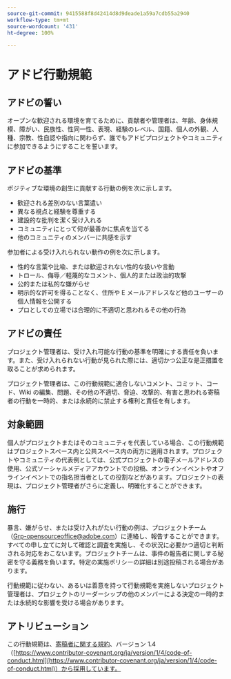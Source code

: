 ```yaml
---
source-git-commit: 9415588f8d42414d8d9deade1a59a7cdb55a2940
workflow-type: tm+mt
source-wordcount: '431'
ht-degree: 100%

---
```

# アドビ行動規範

## アドビの誓い

オープンな歓迎される環境を育てるために、貢献者や管理者は、年齢、身体規模、障がい、民族性、性同一性、表現、経験のレベル、国籍、個人の外観、人種、宗教、性自認や指向に関わらず、誰でもアドビプロジェクトやコミュニティに参加できるようにすることを誓います。

## アドビの基準

ポジティブな環境の創生に貢献する行動の例を次に示します。

* 歓迎される差別のない言葉遣い
* 異なる視点と経験を尊重する
* 建設的な批判を潔く受け入れる
* コミュニティにとって何が最善かに焦点を当てる
* 他のコミュニティのメンバーに共感を示す

参加者による受け入れられない動作の例を次に示します。

* 性的な言葉や比喩、または歓迎されない性的な扱いや言動
* トロール、侮辱／軽蔑的なコメント、個人的または政治的攻撃
* 公的または私的な嫌がらせ
* 明示的な許可を得ることなく、住所や E メールアドレスなど他のユーザーの個人情報を公開する
* プロとしての立場では合理的に不適切と思われるその他の行為

## アドビの責任

プロジェクト管理者は、受け入れ可能な行動の基準を明確にする責任を負います。また、受け入れられない行動が見られた際には、適切かつ公正な是正措置を取ることが求められます。

プロジェクト管理者は、この行動規範に適合しないコメント、コミット、コード、Wiki の編集、問題、その他の不適切、脅迫、攻撃的、有害と思われる寄稿者の行動を一時的、または永続的に禁止する権利と責任を有します。

## 対象範囲

個人がプロジェクトまたはそのコミュニティを代表している場合、この行動規範はプロジェクトスペース内と公共スペース内の両方に適用されます。プロジェクトやコミュニティの代表例としては、公式プロジェクトの電子メールアドレスの使用、公式ソーシャルメディアアカウントでの投稿、オンラインイベントやオフラインイベントでの指名担当者としての役割などがあります。プロジェクトの表現は、プロジェクト管理者がさらに定義し、明確化することができます。

## 施行

暴言、嫌がらせ、または受け入れがたい行動の例は、プロジェクトチーム（Grp-opensourceoffice@adobe.com）に連絡し、報告することができます。すべての申し立てに対して確認と調査を実施し、その状況に必要かつ適切と判断される対応をおこないます。プロジェクトチームは、事件の報告者に関しする秘密を守る義務を負います。特定の実施ポリシーの詳細は別途投稿される場合があります。

行動規範に従わない、あるいは善意を持って行動規範を実施しないプロジェクト管理者は、プロジェクトのリーダーシップの他のメンバーによる決定の一時的または永続的な影響を受ける場合があります。

## アトリビューション

この行動規範は、[寄稿者に関する規約](https://contributor-covenant.org)、バージョン 1.4（[https://www.contributor-covenant.org/ja/version/1/4/code-of-conduct.html](https://www.contributor-covenant.org/ja/version/1/4/code-of-conduct.html)）から採用しています。
